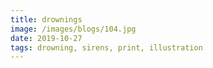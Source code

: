 ```yaml
---
title: drownings
image: /images/blogs/104.jpg
date: 2019-10-27
tags: drowning, sirens, print, illustration
---
```

